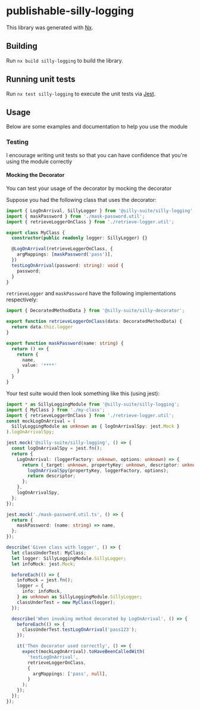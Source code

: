 # publishable-silly-logging

This library was generated with [Nx](https://nx.dev).

## Building

Run `nx build silly-logging` to build the library.

## Running unit tests

Run `nx test silly-logging` to execute the unit tests via [Jest](https://jestjs.io).

## Usage

Below are some examples and documentation to help you use the module

### Testing

I encourage writing unit tests so that you can have confidence that you're using the module correctly

#### Mocking the Decorator

You can test your usage of the decorator by mocking the decorator

Suppose you had the following class that uses the decorator:

```typescript
import { LogOnArrival, SillyLogger } from '@silly-suite/silly-logging';
import { maskPassword } from './mask-password.util';
import { retrieveLoggerOnClass } from './retrieve-logger.util';

export class MyClass {
  constructor(public readonly logger: SillyLogger) {}

  @LogOnArrival(retrieveLoggerOnClass, {
    argMappings: [maskPassword('pass')],
  })
  testLogOnArrival(password: string): void {
    password;
  }
}
```

```retrieveLogger``` and ```maskPassword``` have the following implementations respectively:

```typescript
import { DecoratedMethodData } from '@silly-suite/silly-decorator';

export function retrieveLoggerOnClass(data: DecoratedMethodData) {
  return data.thiz.logger 
}
```

```typescript
export function maskPassword(name: string) {
  return () => {
    return {
      name,
      value: '****'
    }
  }
}
```

Your test suite would then look something like this (using jest):

```typescript
import * as SillyLoggingModule from '@silly-suite/silly-logging';
import { MyClass } from './my-class';
import { retrieveLoggerOnClass } from './retrieve-logger.util';
const mockLogOnArrival = (
  SillyLoggingModule as unknown as { logOnArrivalSpy: jest.Mock }
).logOnArrivalSpy;

jest.mock('@silly-suite/silly-logging', () => {
  const logOnArrivalSpy = jest.fn();
  return {
    LogOnArrival: (loggerFactory: unknown, options: unknown) => {
      return (_target: unknown, propertyKey: unknown, descriptor: unknown) => {
        logOnArrivalSpy(propertyKey, loggerFactory, options);
        return descriptor;
      };
    },
    logOnArrivalSpy,
  };
});

jest.mock('./mask-password.util.ts', () => {
  return {
    maskPassword: (name: string) => name,
  };
});

describe('Given class with logger', () => {
  let classUnderTest: MyClass;
  let logger: SillyLoggingModule.SillyLogger;
  let infoMock: jest.Mock;

  beforeEach(() => {
    infoMock = jest.fn();
    logger = {
      info: infoMock,
    } as unknown as SillyLoggingModule.SillyLogger;
    classUnderTest = new MyClass(logger);
  });

  describe('When invoking method decorated by LogOnArrival', () => {
    beforeEach(() => {
      classUnderTest.testLogOnArrival('pass123');
    });

    it('Then decorator used correctly', () => {
      expect(mockLogOnArrival).toHaveBeenCalledWith(
        'testLogOnArrival',
        retrieveLoggerOnClass,
        {
          argMappings: ['pass', null],
        }
      );
    });
  });
});
```